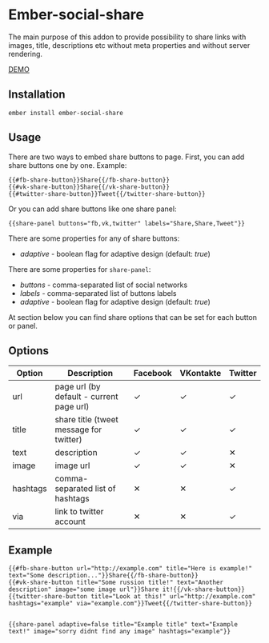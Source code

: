 # Ember-social-share

The main purpose of this addon to provide possibility to share links with images, title, descriptions etc without meta properties and without server rendering.

[DEMO](https://crabar.github.io/ember-social-share/)

## Installation

    ember install ember-social-share

## Usage
There are two ways to embed share buttons to page.
First, you can add share buttons one by one. Example:

    {{#fb-share-button}}Share{{/fb-share-button}}
    {{#vk-share-button}}Share{{/vk-share-button}}
    {{#twitter-share-button}}Tweet{{/twitter-share-button}}

Or you can add share buttons like one share panel:

    {{share-panel buttons="fb,vk,twitter" labels="Share,Share,Tweet"}}

There are some properties for any of share buttons:

* _adaptive_ - boolean flag for adaptive design (default: _true_)

There are some properties for ```share-panel```:

* _buttons_ - comma-separated list of social networks
* _labels_ - comma-separated list of buttons labels
* _adaptive_ - boolean flag for adaptive design (default: _true_)

At section below you can find share options that can be set for each button or panel.

## Options
Option | Description | Facebook | VKontakte | Twitter
------ | ----------- | -------- | --------- | -------
url | page url (by default - current page url) | &#10003; | &#10003; | &#10003;
title | share title (tweet message for twitter) | &#10003; | &#10003; | &#10003;
text | description | &#10003; | &#10003; | &#10005;
image | image url | &#10003; | &#10003; | &#10005;
hashtags | comma-separated list of hashtags | &#10005; | &#10005; | &#10003;
via | link to twitter account | &#10005; | &#10005; | &#10003;

## Example

    {{#fb-share-button url="http://example.com" title="Here is example!" text="Some description..."}}Share{{/fb-share-button}}
    {{#vk-share-button title="Some russion title!" text="Another description" image="some image url"}}Share it!{{/vk-share-button}}
    {{twitter-share-button title="Look at this!" url="http://example.com" hashtags="example" via="example.com"}}Tweet{{/twitter-share-button}}


    {{share-panel adaptive=false title="Example title" text="Example text!" image="sorry didnt find any image" hashtags="example"}}
